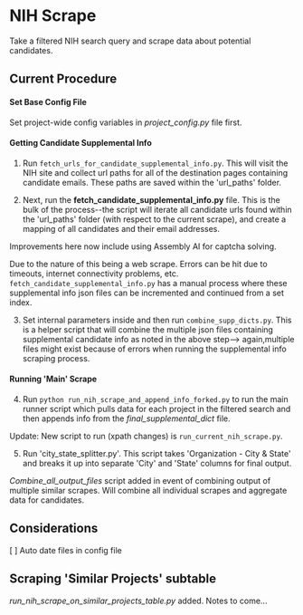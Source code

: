 # NIH Scrape
Take a filtered NIH search query and scrape data about potential candidates.

## Current Procedure

#### Set Base Config File
Set project-wide config variables in *project_config.py* file first.

#### Getting Candidate Supplemental Info
1. Run ```fetch_urls_for_candidate_supplemental_info.py```.  This will visit the NIH site and collect url paths for all of the destination pages containing candidate emails. These paths are saved within the 'url_paths' folder.
    
2. Next, run the **fetch_candidate_supplemental_info.py** file. This is the bulk of the process--the script will iterate all candidate urls found within the 'url_paths' folder (with respect to the current scrape), and create a mapping of all candidates and their email addresses.

Improvements here now include using Assembly AI for captcha solving.

Due to the nature of this being a web scrape.  Errors can be hit due to timeouts, internet connectivity problems, etc.  ```fetch_candidate_supplemental_info.py``` has a manual process where these supplemental info json files can be incremented and continued from a set index.

3.  Set internal parameters inside and then run ```combine_supp_dicts.py```.  This is a helper script that will combine the multiple json files containing supplemental candidate info as noted in the above step--> again,multiple files might exist because of errors when running the supplemental info scraping process.

#### Running 'Main' Scrape
4.  Run ```python run_nih_scrape_and_append_info_forked.py``` to run the main runner script which pulls data for each project in the filtered search and then appends info from the *final_supplemental_dict* file.

Update: New script to run (xpath changes) is ```run_current_nih_scrape.py```.

5. Run 'city_state_splitter.py'.  This script takes 'Organization - City & State' and breaks it up into separate 'City' and 'State' columns for final output.


*Combine_all_output_files* script added in event of combining output of multiple similar scrapes.  Will combine all individual scrapes and aggregate data for candidates.



## Considerations
[ ] Auto date files in config file


## Scraping 'Similar Projects' subtable
*run_nih_scrape_on_similar_projects_table.py* added. Notes to come...
